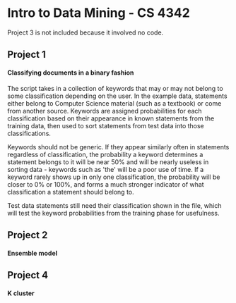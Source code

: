 # Intro to Data Mining - CS 4342
Project 3 is not included because it involved no code.

## Project 1
#### Classifying documents in a binary fashion
The script takes in a collection of keywords that may or may not belong to some classification depending on the user. In the example data, statements either belong to Computer Science material (such as a textbook) or come from another source. Keywords are assigned probabilities for each classification based on their appearance in known statements from the training data, then used to sort statements from test data into those classifications.

Keywords should not be generic. If they appear similarly often in statements regardless of classification, the probability a keyword determines a statement belongs to it will be near 50% and will be nearly useless in sorting data - keywords such as 'the' will be a poor use of time. If a keyword rarely shows up in only one classification, the probability will be closer to 0% or 100%, and forms a much stronger indicator of what classification a statement should belong to.

Test data statements still need their classification shown in the file, which will test the keyword probabilities from the training phase for usefulness.

## Project 2
#### Ensemble model

## Project 4
#### K cluster

